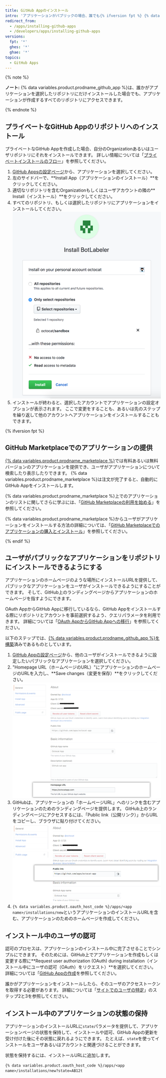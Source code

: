 ```yaml
---
title: GitHub Appのインストール
intro: 'アプリケーションがパブリックの場合、誰でも{% ifversion fpt %} {% data variables.product.prodname_marketplace %}または{% endif %}インストールURLを使用して、リポジトリにアプリケーションをインストールできます。 アプリケーションがプライベートの場合は、あなたが所有するリポジトリそのアプリケーションをインストールできるのはあなただけです。'
redirect_from:
  - /apps/installing-github-apps
  - /developers/apps/installing-github-apps
versions:
  fpt: '*'
  ghes: '*'
  ghae: '*'
topics:
  - GitHub Apps
---
```


{% note %}

**ノート:** {% data variables.product.prodname_github_app %}は、誰かがアプリケーションを選択したリポジトリにだけインストールした場合でも、アプリケーションが作成するすべてのリポジトリにアクセスできます。

{% endnote %}

## プライベートなGitHub Appのリポジトリへのインストール

プライベートなGitHub Appを作成した場合、自分のOrganizationあるいはユーザリポジトリにそれをインストールできます。 詳しい情報については「[プライベートインストールのフロー](/apps/managing-github-apps/making-a-github-app-public-or-private/#private-installation-flow)」を参照してください。

1. [GitHub Appsの設定ページ](https://github.com/settings/apps)から、アプリケーションを選択してください。
2. 左のサイドバーで、**Install App（アプリケーションのインストール）**をクリックしてください。
3. 適切なリポジトリを含むOrganizationもしくはユーザアカウントの隣の** Install（インストール）**をクリックしてください。
4. すべてのリポジトリ、もしくは選択したリポジトリにアプリケーションをインストールしてください。 ![アプリケーションのインストール権限](/assets/images/install_permissions.png)
5. インストールが終わると、選択したアカウントでアプリケーションの設定オプションが表示されます。 ここで変更をすることも、あるいは先のステップを繰り返して他のアカウントへアプリケーションをインストールすることもできます。

{% ifversion fpt %}
## GitHub Marketplaceでのアプリケーションの提供

[{% data variables.product.prodname_marketplace %}](https://github.com/marketplace)では有料あるいは無料バージョンのアプリケーションを提供でき、ユーザがアプリケーションについて検索したり表示したりできます。 {% data variables.product.prodname_marketplace %}は注文が完了すると、自動的にGitHub Appをインストールします。

{% data variables.product.prodname_marketplace %}上でのアプリケーションのリストに関してさらに学ぶには、「[GitHub Marketplaceの利用を始める](/marketplace/getting-started/)」を参照してください。

{% data variables.product.prodname_marketplace %}からユーザがアプリケーションをインストールする方法の詳細については、「[GitHub Marketplaceでのアプリケーションの購入とインストール](/articles/purchasing-and-installing-apps-in-github-marketplace)」を参照してください。

{% endif %}

## ユーザがパブリックなアプリケーションをリポジトリにインストールできるようにする

アプリケーションのホームページのような場所にインストールURLを提供して、パブリックなアプリケーションをユーザがインストールできるようにすることができます。 そして、GitHub上のランディングページからアプリケーションのホームページを指すようにできます。

 OAuth AppからGitHub Appに移行しているなら、GitHub Appをインストールする際にリポジトリとアカウントを事前選択するよう、クエリパラメータを利用できます。 詳細については「[OAuth AppからGitHub Appへの移行](/apps/migrating-oauth-apps-to-github-apps/)」を参照してください。

以下のステップでは、[{% data variables.product.prodname_github_app %}を構築](/apps/building-github-apps/)済みであるものとしています。

1. [GitHub Appの設定ページ](https://github.com/settings/apps)から、他のユーザがインストールできるように設定したいパブリックなアプリケーションを選択してください。
2. "Homepage URL（ホームページのURL）"にアプリケーションのホームページのURLを入力し、**Save changes（変更を保存）**をクリックしてください。 ![ホームページのURL](/assets/images/github-apps/github_apps_homepageURL.png)
3. GitHubは、アプリケーションの「ホームページURL」へのリンクを含むアプリケーションのためのランディングページを提供します。 GitHub上のランディングページにアクセスするには、「Public link（公開リンク）」からURLをコピーし、ブラウザに貼り付けてください。 ![公開リンク](/assets/images/github-apps/github_apps_public_link.png)
4. `{% data variables.product.oauth_host_code %}/apps/<app name>/installations/new`というアプリケーションのインストールURLを含む、アプリケーションのためのホームページを作成してください。

## インストール中のユーザの認可

認可のプロセスは、アプリケーションのインストール中に完了させることでシンプルにできます。 そのためには、GitHub上でアプリケーションを作成もしくは変更する際に**Request user authorization (OAuth) during installation（インストール中にユーザの認可（OAuth）をリクエスト）**を選択してください。 詳細については「[GitHub Appの作成](/apps/building-github-apps/creating-a-github-app/)を参照してください。

誰かがアプリケーションをインストールしたら、そのユーザのアクセストークンを取得する必要があります。 詳細については「[サイトでのユーザの特定](/apps/building-github-apps/identifying-and-authorizing-users-for-github-apps/#identifying-users-on-your-site)」のステップ2と3を参照してください。
## インストール中のアプリケーションの状態の保持

アプリケーションのインストールURLに`state`パラメータを提供して、アプリケーションページの状態を保持して、インストールや認可、GitHub Appの更新を受け付けた後にその状態に戻れるようにできます。 たとえば、`state`を使ってインストールをユーザあるいはアカウントと関連づけることができます。

状態を保持するには、インストールURLに追加します。

`{% data variables.product.oauth_host_code %}/apps/<app name>/installations/new?state=AB12t`
